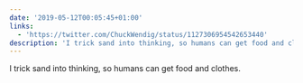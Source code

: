 ```yaml
---
date: '2019-05-12T00:05:45+01:00'
links:
  - 'https://twitter.com/ChuckWendig/status/1127306954542653440'
description: 'I trick sand into thinking, so humans can get food and clothes. '
---
```

I trick sand into thinking, so humans can get food and clothes. 
